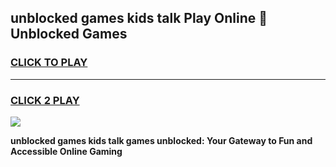 
## unblocked games kids talk Play Online 👋 Unblocked Games
<h3>
<a href="https://premium.freeplayer.one?title=unblocked_games_kids_talk&ref=19F">CLICK TO PLAY</a></h3>
<hr>

<h3>
<a href="https://premium.freeplayer.one?title=unblocked_games_kids_talk&ref=19F">CLICK 2 PLAY</a>
  
</h3>

<a href="https://premium.freeplayer.one?title=unblocked_games_kids_talk&ref=19F"><img src="https://clearcache.store/games.png"></a>


**unblocked games kids talk games unblocked: Your Gateway to Fun and Accessible Online Gaming**
